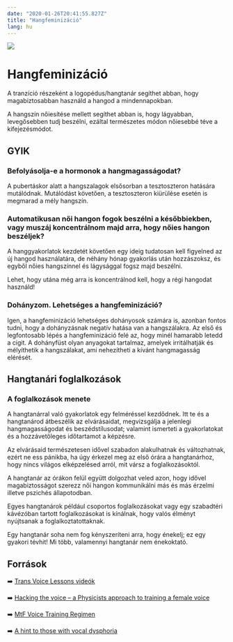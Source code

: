 ```yaml
---
date: "2020-01-26T20:41:55.827Z"
title: "Hangfeminizáció"
lang: hu
---
```


<div class="header-image"><img src="assets/images/undraw_medical_care.svg" /></div>

# Hangfeminizáció

A tranzíció részeként a logopédus/hangtanár segíthet abban, hogy magabiztosabban használd a hangod a mindennapokban.

A hangszín nőiesítése mellett segíthet abban is, hogy lágyabban, levegősebben tudj beszélni, ezáltal természetes módon nőiesebbé téve a kifejezésmódot.

## GYIK

### Befolyásolja-e a hormonok a hangmagasságodat?

A pubertáskor alatt a hangszalagok elsősorban a tesztoszteron hatására mutálódnak. Mutálódást követően, a tesztoszteron kiürülése esetén is megmarad a mély hangszín.

### Automatikusan női hangon fogok beszélni a későbbiekben, vagy muszáj koncentrálnom majd arra, hogy nőies hangon beszéljek?

A hanggyakorlatok kezdetét követően egy ideig tudatosan kell figyelned az új hangod használatára, de néhány hónap gyakorlás után hozzászoksz, és egyből nőies hangszínnel és lágysággal fogsz majd beszélni.

Lehet, hogy utána még arra is koncentrálnod kell, hogy a régi hangodat használd!

### Dohányzom. Lehetséges a hangfeminizáció?

Igen, a hangfeminizáció lehetséges dohányosok számára is, azonban fontos tudni, hogy a dohányzásnak negatív hatása van a hangszálakra. Az első és legfontosabb lépés a hangfeminizáció felé az, hogy minél hamarabb letedd a cigit. A dohányfüst olyan anyagokat tartalmaz, amelyek irritálhatják és mélyíthetik a hangszálakat, ami nehezítheti a kívánt hangmagasság elérését.

## Hangtanári foglalkozások

### A foglalkozások menete
A hangtanárral való gyakorlatok egy felméréssel kezdődnek. Itt te és a hangtanárod átbeszélik az elvárásaidat, megvizsgálja a jelenlegi hangmagasságodat és beszédstílusodat; valamint ismerteti a gyakorlatokat és a hozzávetőleges időtartamot a képzésre.

Az elvárásaid természetesen idővel szabadon alakulhatnak és változhatnak, ezért ne ess pánikba, ha úgy érkezel meg az első órára a hangtanárhoz, hogy nincs világos elképzelésed arról, mit vársz a foglalkozásoktól. 

A hangtanár az órákon felül együtt dolgozhat veled azon, hogy idővel magabiztosságot szerezz női hangon kommunikálni más és más érzelmi illetve pszichés állapotodban.

Egyes hangtanárok például csoportos foglalkozásokat vagy egy szabadtéri kávézóban tartott foglalkozásokat is kínálnak, hogy valós élményt nyújtsanak a foglalkoztatottaknak.

Egy hangtanár soha nem fog kényszeríteni arra, hogy énekelj; ez egy gyakori tévhit! Mi több, valamennyi hangtanár nem énekoktató.


## Források

➡️ [Trans Voice Lessons videók](https://www.youtube.com/channel/UCBYlEnfAUbrYSwF0VujcmHA)

➡️ [Hacking the voice – a Physicists approach to training a female voice](hhttps://www.reddit.com/r/asktransgender/comments/5hgusl/hacking_the_voice_a_physicists_approach_to/)

➡️ [MtF Voice Training Regimen](https://reddit.com/r/asktransgender/comments/1ske7b/mtf_voice_training_regimen/?utm_content=title)

➡️ [A hint to those with vocal dysphoria](https://www.reddit.com/r/MtF/comments/11cvfh3/a_hint_to_those_with_vocal_dysphoria/?utm_source=pocket_saves)

